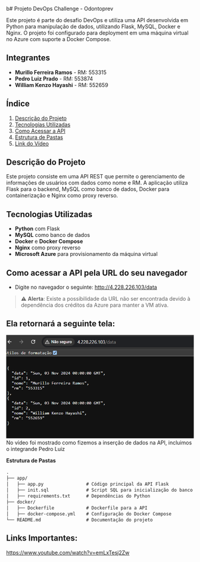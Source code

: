 b# Projeto DevOps Challenge - Odontoprev

Este projeto é parte do desafio DevOps e utiliza uma API desenvolvida em Python para manipulação de dados, utilizando Flask, MySQL, Docker e Nginx. O projeto foi configurado para deployment em uma máquina virtual no Azure com suporte a Docker Compose.

## Integrantes

- **Murillo Ferreira Ramos** - RM: 553315
- **Pedro Luiz Prado** - RM: 553874
- **William Kenzo Hayashi** - RM: 552659

## Índice

1. [Descrição do Projeto](#descrição-do-projeto)
2. [Tecnologias Utilizadas](#tecnologias-utilizadas)
3. [Como Acessar a API](#como-acessar-a-api-pela-url-do-seu-navegador)
4. [Estrutura de Pastas](#estrutura-de-pastas)
5. [Link do Vídeo](#links-importantes)


## Descrição do Projeto

Este projeto consiste em uma API REST que permite o gerenciamento de informações de usuários com dados como nome e RM. A aplicação utiliza Flask para o backend, MySQL como banco de dados, Docker para containerização e Nginx como proxy reverso.

## Tecnologias Utilizadas

- **Python** com Flask
- **MySQL** como banco de dados
- **Docker** e **Docker Compose**
- **Nginx** como proxy reverso
- **Microsoft Azure** para provisionamento da máquina virtual

## Como acessar a API pela URL do seu navegador
- Digite no navegador o seguinte: http://4.228.226.103/data
> ⚠️ **Alerta**: Existe a possibilidade da URL não ser encontrada devido à dependência dos créditos da Azure para manter a VM ativa.<br>


 ## Ela retornará a seguinte tela:
![Print da tela](image-2.png)
No vídeo foi mostrado como fizemos a inserção de dados na API, incluimos o integrande Pedro Luiz


**Estrutura de Pastas**

```plaintext
.
├── app/
│   ├── app.py                # Código principal da API Flask
│   ├── init.sql              # Script SQL para inicialização do banco
│   ├── requirements.txt      # Dependências do Python
├── docker/
│   ├── Dockerfile            # Dockerfile para a API
│   ├── docker-compose.yml    # Configuração do Docker Compose
└── README.md                 # Documentação do projeto

```

## Links Importantes:
https://www.youtube.com/watch?v=emLxTesj2Zw
